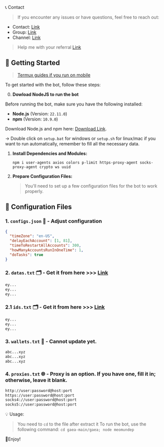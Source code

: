 📞 Contact

> If you encounter any issues or have questions, feel free to reach out:

- Contact: [Link](t.me/MeoMunDep)
- Group: [Link](t.me/KeoAirDropFreeNe)
- Channel: [Link](t.me/KeoAirDropFreeNee)

> Help me with your referral [Link](https://app.aigaea.net/register?ref=gaeTOjcEV4oIU8)

## 🚀 Getting Started

> [Termux guides if you run on mobile](https://github.com/MeoMunDep/Guides-for-using-my-script-on-termux.)


To get started with the bot, follow these steps:

0. **Dowload NodeJS to run the bot**

Before running the bot, make sure you have the following installed:

- **Node.js** (Version: `22.11.0`)
- **npm** (Version: `10.9.0`)

Download Node.js and npm here: [Download Link](https://t.me/KeoAirDropFreeNe/257/1462).

-> Double click on `setup.bat` for windows or `setup.sh` for linux/mac if you want to run automatically, remember to fill all the necessary data.


1. **Install Dependencies and Modules:**

   ```
   npm i user-agents axios colors p-limit https-proxy-agent socks-proxy-agent crypto ws uuid
   ```

2. **Prepare Configuration Files:**

   > You'll need to set up a few configuration files for the bot to work properly.

## 📁 Configuration Files

### 1. `configs.json` 📜 - Adjust configuration

```json
{
  "timeZone": "en-US",
  "delayEachAccount": [1, 81],
  "timeToRestartAllAccounts": 300,
  "howManyAccountsRunInOneTime": 1,
  "doTasks": true
}

```

### 2. `datas.txt` 🗂️ - Get it from here >>> [Link](https://t.me/KeoAirDropFreeNee/1274)

```txt
ey...
ey...
ey...
```

### 2.1 `ids.txt` 🗂️ - Get it from here >>> [Link](https://t.me/KeoAirDropFreeNee/1276)

```txt
ey...
ey...
ey...
```

### 3. `wallets.txt` 💼 - Cannot update yet.

```txt - wallet address
abc...xyz
abc...xyz
abc...xyz
```

### 4. `proxies.txt` 🌐 - Proxy is an option. If you have one, fill it in; otherwise, leave it blank.

```txt
http://user:password@host:port
https://user:password@host:port
socks4://user:password@host:port
socks5://user:password@host:port
```

💡 Usage:

> You need to `cd` to the file after extract it
> To run the bot, use the following command: `cd gaea-main/gaea; node meomundep`

🎇Enjoy!
